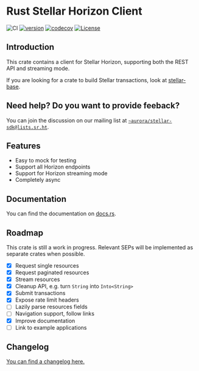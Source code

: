 # Rust Stellar Horizon Client

![CI](https://github.com/aurora-rs/stellar-horizon-rs/workflows/CI/badge.svg)
[![version](https://img.shields.io/crates/v/stellar-horizon)](https://crates.io/crates/stellar-horizon)
[![codecov](https://codecov.io/gh/aurora-rs/stellar-horizon-rs/branch/master/graph/badge.svg?token=3DR7ZYCPTQ)](https://codecov.io/gh/aurora-rs/stellar-horizon-rs)
[![License](https://img.shields.io/crates/l/stellar-horizon)](https://github.com/aurora-rs/stellar-horizon-rs/blob/master/LICENSE)


## Introduction

This crate contains a client for Stellar Horizon, supporting both the
REST API and streaming mode.

If you are looking for a crate to build Stellar transactions, look at
[stellar-base](https://github.com/aurora-rs/stellar-base-rs).


## Need help? Do you want to provide feeback?

You can join the discussion on our mailing list at
[`~aurora/stellar-sdk@lists.sr.ht`](https://lists.sr.ht/~aurora/stellar-sdk).


## Features

 * Easy to mock for testing
 * Support all Horizon endpoints
 * Support for Horizon streaming mode
 * Completely async


## Documentation

You can find the documentation on [docs.rs](https://docs.rs/stellar-horizon).


## Roadmap

This crate is still a work in progress. Relevant SEPs will be
implemented as separate crates when possible.

 - [x] Request single resources
 - [x] Request paginated resources
 - [x] Stream resources
 - [x] Cleanup API, e.g. turn `String` into `Into<String>`
 - [x] Submit transactions
 - [x] Expose rate limit headers
 - [ ] Lazily parse resources fields
 - [ ] Navigation support, follow links
 - [x] Improve documentation
 - [ ] Link to example applications

## Changelog

[You can find a changelog here.](https://github.com/aurora-rs/stellar-horizon-rs/blob/master/CHANGELOG.md)
